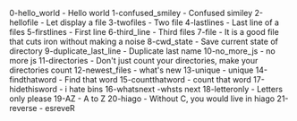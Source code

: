 0-hello_world - Hello world
1-confused_smiley - Confused similey
2-hellofile - Let display a file
3-twofiles - Two file
4-lastlines - Last line of a files
5-firstlines - First line
6-third_line - Third files
7-file - It is a good file that cuts iron without making a noise
8-cwd_state - Save current state of directory
9-duplicate_last_line - Duplicate last name
10-no_more_js - no more js
11-directories - Don't just count your directories, make your directories count
12-newest_files - what's new
13-unique - unique
14-findthatword - Find that word
15-countthatword - count that word
17-hidethisword - i hate bins
16-whatsnext -whsts next
18-letteronly - Letters only please
19-AZ - A to Z
20-hiago - Without C, you would live in hiago
21-reverse - esreveR

